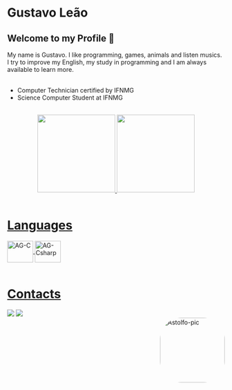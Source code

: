 ### <h1>Gustavo Leão</h1>

<div>
  <h2>Welcome to my Profile 💜</h2>
  My name is Gustavo. I like programming, games, animals and listen musics. I try to improve my English, my study in programming and I am always available to learn more.
   <ul><br>
   <li>Computer Technician certified by IFNMG</li>
   <li>Science Computer Student at IFNMG</li>
   </ul>
</div><br>

<div align="center">
  <a href="https://github.com/GustavoSantosLeao">
  <img height="180em" src="https://github-readme-stats.vercel.app/api?username=GustavoSantosLeao&show_icons=true&theme=synthwave&include_all_commits=true&count_private=true"/>
  <img height="180em" src="https://github-readme-stats.vercel.app/api/top-langs/?username=GustavoSantosLeao&layout=compact&langs_count=7&theme=synthwave"/>
</div>

<div style="display: inline_block"><br>

  <h1>Languages</h1>
  <img align="center" alt="AG-C" height="50" width="60" src="https://cdn.jsdelivr.net/gh/devicons/devicon/icons/c/c-original.svg" />
  <img align="center" alt="AG-Csharp" height="50" width="60"src="https://cdn.jsdelivr.net/gh/devicons/devicon/icons/csharp/csharp-original.svg" />
</div><br>

<div> 
  <h1>Contacts</h1>
  <a href = "mailto:gustavo.l.mav@gmail.com"><img src="https://img.shields.io/badge/-Gmail-%23333?style=for-the-badge&logo=gmail&logoColor=white" target="_blank"></a>
  <a href="https://www.instagram.com/gustavo.gotrix/" target="_blank"><img src="https://img.shields.io/badge/-Instagram-%23E4405F?style=for-the-badge&logo=instagram&logoColor=white" target="_blank"></a>
  </div>

  <div>
  <img align="right" alt="Astolfo-pic" height="150" style="border-radius:50px;" src="https://cdn.discordapp.com/attachments/879169429034893312/1039665576081117215/Astolfo.gif">
  </div>
